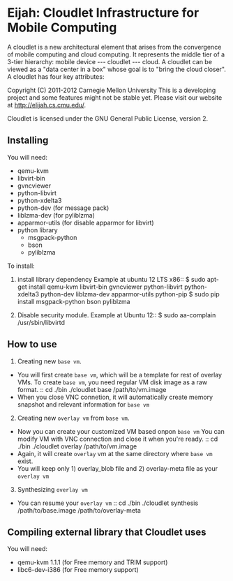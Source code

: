 Eijah: Cloudlet Infrastructure for Mobile Computing
========================================================
A cloudlet is a new architectural element that arises from the convergence of
mobile computing and cloud computing. It represents the middle tier of a
3-tier hierarchy:  mobile device --- cloudlet --- cloud.   A cloudlet can be
viewed as a "data center in a box" whose  goal is to "bring the cloud closer".
A cloudlet has four key attributes: 

Copyright (C) 2011-2012 Carnegie Mellon University
This is a developing project and some features might not be stable yet.
Please visit our website at <http://elijah.cs.cmu.edu/>.

Cloudlet is licensed under the GNU General Public License, version 2.


Installing
----------
You will need:

* qemu-kvm
* libvirt-bin
* gvncviewer
* python-libvirt
* python-xdelta3
* python-dev (for message pack)
* liblzma-dev (for pyliblzma)
* apparmor-utils (for disable apparmor for libvirt)
* python library
	- msgpack-python
	- bson
	- pyliblzma

To install:

1. install library dependency
   Example at ubuntu 12 LTS x86::
     $ sudo apt-get install qemu-kvm libvirt-bin gvncviewer python-libvirt python-xdelta3 python-dev liblzma-dev apparmor-utils python-pip
     $ sudo pip install msgpack-python bson pyliblzma

2. Disable security module.
   Example at Ubuntu 12::
     $ sudo aa-complain /usr/sbin/libvirtd


How to use
--------------

1. Creating new ``base vm``.
* You will first create ``base vm``, which will be a template for rest of overlay VMs.
  To create ``base vm``, you need regular VM disk image as a raw format.
   ::
   cd ./bin
   ./cloudlet base /path/to/vm.image
* When you close VNC connetion, it will automatically create memory snapshot
  and relevant information for ``base vm``


2. Creating new ``overlay vm`` from ``base vm``.
* Now you can create your customized VM based onpon ``base vm``
  You can modify VM with VNC connection and close it when you're ready.
   ::
   cd ./bin
   ./cloudlet overlay /path/to/vm.image
* Again, it will create ``overlay`` vm at the same directory where ``base vm`` exist.
* You will keep only 1) overlay_blob file and 2) overlay-meta file as your ``overlay vm``


3. Synthesizing ``overlay vm``
* You can resume your ``overlay vm``
  ::
  cd ./bin
  ./cloudlet synthesis /path/to/base.image /path/to/overlay-meta



Compiling external library that Cloudlet uses
----------------------------------------------
You will need:
 * qemu-kvm 1.1.1 (for Free memory and TRIM support)
 * libc6-dev-i386 (for Free memory support)
